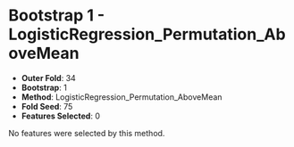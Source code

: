 # Bootstrap 1 - LogisticRegression_Permutation_AboveMean

- **Outer Fold**: 34
- **Bootstrap**: 1
- **Method**: LogisticRegression_Permutation_AboveMean
- **Fold Seed**: 75
- **Features Selected**: 0

No features were selected by this method.

